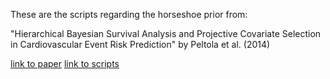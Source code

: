 These are the scripts regarding the horseshoe prior from:

"Hierarchical Bayesian Survival Analysis and Projective Covariate Selection in Cardiovascular Event Risk Prediction" by Peltola et al. (2014)

[link to paper](http://ceur-ws.org/Vol-1218/bmaw2014_paper_8.pdf)
[link to scripts](http://becs.aalto.fi/en/research/bayes/diabcvd/)